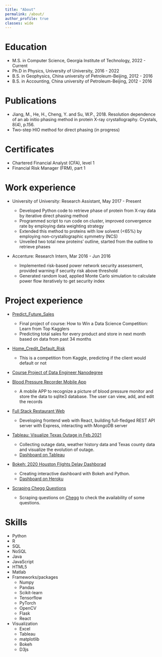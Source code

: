 ```yaml
---
title: "About"
permalink: /about/
author_profile: true
classes: wide
---
```


Education
======
* M.S. in Computer Science, Georgia Institute of Technology, 2022 - Current
* Ph.D in Physics, University of University, 2016 - 2022 
* B.S. in Geophysics, China university of Petroleum-Beijing, 2012 - 2016
* B.S. in Accounting, China university of Petroleum-Beijing, 2012 - 2016

Publications
======
* Jiang, M., He, H., Cheng, Y. and Su, W.P., 2018. Resolution dependence of an ab initio phasing method in protein X-ray crystallography. Crystals, 8(4), p.156.
* Two-step HIO method for direct phasing (in progress)

Certificates
======
* Chartered Financial Analyst (CFA), level 1
* Financial Risk Manager (FRM), part 1                                                                                   

Work experience
======
* University of University: Research Assistant, May 2017 - Present
  * Developed Python code to retrieve phase of protein from X-ray data by iterative direct phasing method
  * Programmed script to run code on cluster, improved convergence rate by employing data weighting strategy
  * Extended this method to proteins with low solvent (<65%) by employing non-crystallographic symmetry (NCS)
  * Unveiled two total new proteins’ outline, started from the outline to retrieve phases

* Accenture: Research Intern, Mar 2016 - Jun 2016
  * Implemented risk-based power network security assessment, provided warning if security risk above threshold
  * Generated random load, applied Monte Carlo simulation to calculate power flow iteratively to get security index

Project experience
======
* [Predict_Future_Sales](https://github.com/ycheng22/Predict_Future_Sales)
  * Final project of course: How to Win a Data Science Competition: Learn from Top Kagglers
  * Predicting total sales for every product and store in next month based on data from past 34 months

* [Home_Credit_Default_Risk](https://github.com/ycheng22/Home_Credit_Default_Risk)
  * This is a competition from Kaggle, predicting if the client would default or not

* [Course Project of Data Engineer Nanodegree](https://github.com/ycheng22/Udacity_Data_Engineer_Nanodegree)

* [Blood Pressure Recorder Mobile App](https://github.com/ycheng22/Blood_Pressure_Recorder_Mobile_App)
  * A mobile APP to recognize a picture of blood pressure monitor and store the data to sqlite3 database. The user can view, add, and edit the records

* [Full Stack Restaurant Web](https://github.com/ycheng22/Courses_/upload/main/Full-Stack%20Web%20Dev%20with%20React/Projects)
  * Developing frontend web with React, building full-fledged REST API server with Express, interacting with MongoDB server

* [Tableau: Visualize Texas Outage in Feb.2021](https://github.com/ycheng22/Visualize_Texas_Outage)
  * Collecting outage data, weather history data and Texas county data and visualize the evolution of outage. 
  * [Dashboard on Tableau](https://public.tableau.com/profile/ycheng#!/vizhome/ot6_Sorted_Bar_of_Reduced_MW_by_County/Story1)

* [Bokeh: 2020 Houston Flights Delay Dashborad](https://github.com/ycheng22/Viz_Filights_Delay_with_Bokeh)
  * Creating interactive dashboard with Bokeh and Python.
  * [Dashboard on Heroku](https://github.com/ycheng22/Viz_Filights_Delay_with_Bokeh)

* [Scraping Chegg Questions](https://github.com/ycheng22/Scrape_Chegg.com)
  * Scraping questions on [Chegg](https://www.chegg.com/homework-help/questions-and-answers/physics-archive-2021-april) to check the availability of some questions. 

Skills
======
* Python
* R
* SQL
* NoSQL
* Java
* JavaScript
* HTML5
* Matlab
* Frameworks/packages
  * Numpy
  * Pandas
  * Scikit-learn
  * Tensorflow
  * PyTorch
  * OpenCV
  * Flask
  * React
* Visualization
  * Excel
  * Tableau
  * matplotlib
  * Bokeh
  * D3js
